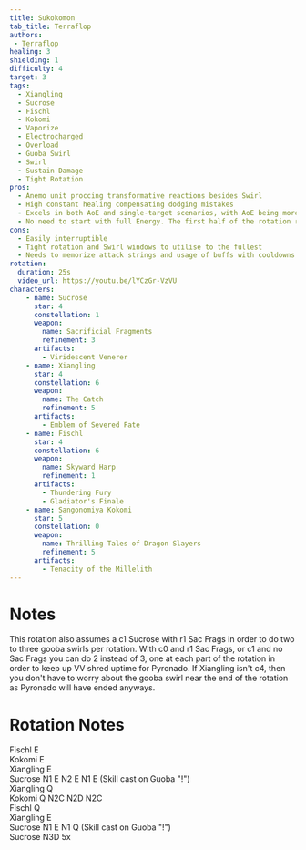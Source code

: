 ```yaml
---
title: Sukokomon
tab_title: Terraflop
authors:
 - Terraflop
healing: 3
shielding: 1
difficulty: 4
target: 3
tags:
  - Xiangling
  - Sucrose
  - Fischl
  - Kokomi
  - Vaporize
  - Electrocharged
  - Overload
  - Guoba Swirl
  - Swirl
  - Sustain Damage
  - Tight Rotation
pros:
  - Anemo unit proccing transformative reactions besides Swirl
  - High constant healing compensating dodging mistakes
  - Excels in both AoE and single-target scenarios, with AoE being more forgivable with rotation mistakes
  - No need to start with full Energy. The first half of the rotation relies on Elemental Skills and NA/C only
cons:
  - Easily interruptible 
  - Tight rotation and Swirl windows to utilise to the fullest
  - Needs to memorize attack strings and usage of buffs with cooldowns
rotation:
  duration: 25s 
  video_url: https://youtu.be/lYCzGr-VzVU
characters:
    - name: Sucrose
      star: 4
      constellation: 1
      weapon:
        name: Sacrificial Fragments
        refinement: 3
      artifacts:
        - Viridescent Venerer
    - name: Xiangling
      star: 4
      constellation: 6
      weapon:
        name: The Catch
        refinement: 5
      artifacts:
        - Emblem of Severed Fate
    - name: Fischl
      star: 4
      constellation: 6
      weapon:
        name: Skyward Harp
        refinement: 1
      artifacts:
        - Thundering Fury
        - Gladiator's Finale
    - name: Sangonomiya Kokomi
      star: 5
      constellation: 0
      weapon:
        name: Thrilling Tales of Dragon Slayers
        refinement: 5
      artifacts:
        - Tenacity of the Millelith
---
```


# **Notes**
This rotation also assumes a c1 Sucrose with r1 Sac Frags in order to do two to three gooba swirls per rotation.  With c0 and r1 Sac Frags, or c1 and no Sac Frags you can do 2 instead of 3, one at each part of the rotation in order to keep up VV shred uptime for Pyronado.  If Xiangling isn't c4, then you don't have to worry about the gooba swirl near the end of the rotation as Pyronado will have ended anyways.  


# **Rotation Notes**  
Fischl E  
Kokomi E  
Xiangling E  
Sucrose N1 E N2 E N1 E (Skill cast on Guoba "!")  
Xiangling Q  
Kokomi Q N2C N2D N2C  
Fischl Q  
Xiangling E  
Sucrose N1 E N1 Q (Skill cast on Guoba "!")  
Sucrose N3D 5x  
<br></br>